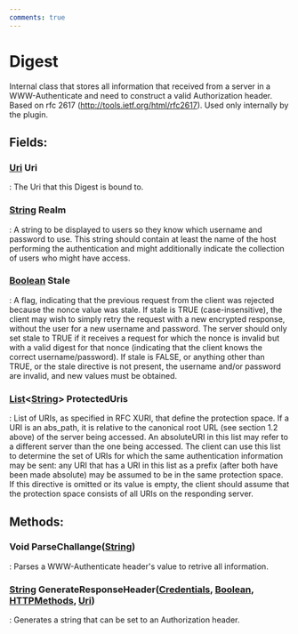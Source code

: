 ```yaml
---
comments: true
---
```

# Digest

Internal class that stores all information that received from a server in a WWW-Authenticate and need to construct a valid Authorization header. Based on rfc 2617 (http://tools.ietf.org/html/rfc2617). Used only internally by the plugin. 

## **Fields**:
### **[Uri](https://learn.microsoft.com/en-us/dotnet/api/System.Uri) Uri**
: The Uri that this Digest is bound to. 
### **[String](https://learn.microsoft.com/en-us/dotnet/api/System.String) Realm**
: A string to be displayed to users so they know which username and password to use. This string should contain at least the name of the host performing the authentication and might additionally indicate the collection of users who might have access. 
### **[Boolean](https://learn.microsoft.com/en-us/dotnet/api/System.Boolean) Stale**
: A flag, indicating that the previous request from the client was rejected because the nonce value was stale. If stale is TRUE (case-insensitive), the client may wish to simply retry the request with a new encrypted response, without  the user for a new username and password. The server should only set stale to TRUE if it receives a request for which the nonce is invalid but with a valid digest for that nonce (indicating that the client knows the correct username/password). If stale is FALSE, or anything other than TRUE, or the stale directive is not present, the username and/or password are invalid, and new values must be obtained. 
### **[List](https://learn.microsoft.com/en-us/dotnet/api/System.Collections.Generic.List-1)&lt;[String](https://learn.microsoft.com/en-us/dotnet/api/System.String)&gt; ProtectedUris**
: List of URIs, as specified in RFC XURI, that define the protection space. If a URI is an abs_path, it is relative to the canonical root URL (see section 1.2 above) of the server being accessed. An absoluteURI in this list may refer to a different server than the one being accessed. The client can use this list to determine the set of URIs for which the same authentication information may be sent: any URI that has a URI in this list as a prefix (after both have been made absolute) may be assumed to be in the same protection space. If this directive is omitted or its value is empty, the client should assume that the protection space consists of all URIs on the responding server. 
## **Methods**:

### Void ParseChallange([String](https://learn.microsoft.com/en-us/dotnet/api/System.String))
: Parses a WWW-Authenticate header's value to retrive all information. 

### [String](https://learn.microsoft.com/en-us/dotnet/api/System.String) GenerateResponseHeader([Credentials](Credentials.md), [Boolean](https://learn.microsoft.com/en-us/dotnet/api/System.Boolean), [HTTPMethods](../HTTP/HTTPMethods.md), [Uri](https://learn.microsoft.com/en-us/dotnet/api/System.Uri))
: Generates a string that can be set to an Authorization header. 